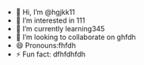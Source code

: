 - 👋 Hi, I’m @hgjkk11
- 👀 I’m interested in 111
- 🌱 I’m currently learning345
- 💞️ I’m looking to collaborate on ghfdh
- 😄 Pronouns:fhfdh
- ⚡ Fun fact: dfhfdhfdh

<!---
hgjkk11/hgjkk11 is a ✨ special ✨ repository because its `README.md` (this file) appears on your GitHub profile.
You can click the Preview link to take a look at your changes.
--->

